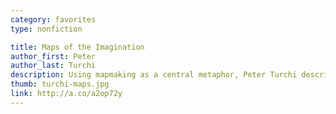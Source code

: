 ```yaml
---
category: favorites
type: nonfiction

title: Maps of the Imagination
author_first: Peter
author_last: Turchi
description: Using mapmaking as a central metaphor, Peter Turchi describes the writer's imaginative work by charting the connections between the verbal and visual arts. Like a good cartographer, Turchi explains without oversimplifying, explores without getting lost. What we're given is a conversation about creativity that preserves the inherent mystery of meaning-making while providing us signposts for finding our way. And the book is beautifully designed to boot.
thumb: turchi-maps.jpg
link: http://a.co/a2op72y
---
```

